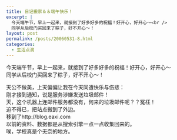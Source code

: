 ```yaml
---
title: 日记搬家＆＆端午快乐！
excerpt: |
  今天端午节，早上一起来，就接到了好多好多的祝福！好开心，好开心～<br />
  同学从后校门买回来了粽子，好不开心～！
layout: post
permalink: /posts/20060531-8.html
categories:
  - 生活点滴
---
```

今天端午节，早上一起来，就接到了好多好多的祝福！好开心，好开心～  
同学从后校门买回来了粽子，好不开心～！

天公不做美，上天偏偏让我在今天同遭快乐与伤悲：  
刚才接到通知，说是服务涉嫌发送垃圾邮件！  
天，这个机器上连邮件服务都没有，何来的垃圾邮件呢？？冤枉！  
迫不得已，把站点搬到了外边。  
移到了http://blog.eaxi.com  
以前的资料、数据都是从搜索引擎一点一点收集回来的。  
唉，学校真是个无奈的地方。